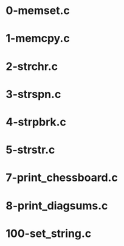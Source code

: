 # 0-memset.c
# 1-memcpy.c
# 2-strchr.c
# 3-strspn.c
# 4-strpbrk.c
# 5-strstr.c
# 7-print_chessboard.c
# 8-print_diagsums.c
# 100-set_string.c
